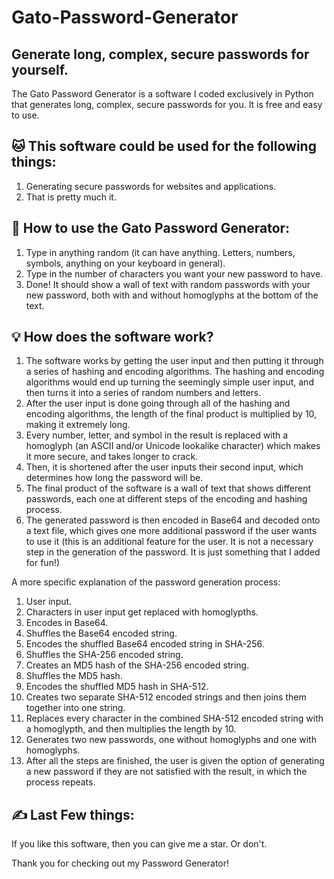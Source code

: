 # Gato-Password-Generator
## Generate long, complex, secure passwords for yourself.

The Gato Password Generator is a software I coded exclusively in Python that generates long, complex, secure passwords for you. It is free and easy to use.

## 🐱 This software could be used for the following things:

1. Generating secure passwords for websites and applications.
2. That is pretty much it.

## 🌟 How to use the Gato Password Generator:

1. Type in anything random (it can have anything. Letters, numbers, symbols, anything on your keyboard in general).
2. Type in the number of characters you want your new password to have.
3. Done! It should show a wall of text with random passwords with your new password, both with and without homoglyphs at the bottom of the text.

## 💡 How does the software work?

1. The software works by getting the user input and then putting it through a series of hashing and encoding algorithms. The hashing and encoding algorithms would end up turning the seemingly simple user input, and then turns it into a series of random numbers and letters.
2. After the user input is done going through all of the hashing and encoding algorithms, the length of the final product is multiplied by 10, making it extremely long.
3. Every number, letter, and symbol in the result is replaced with a homoglyph (an ASCII and/or Unicode lookalike character) which makes it more secure, and takes longer to crack.
4. Then, it is shortened after the user inputs their second input, which determines how long the password will be.
5. The final product of the software is a wall of text that shows different passwords, each one at different steps of the encoding and hashing process.
6. The generated password is then encoded in Base64 and decoded onto a text file, which gives one more additional password if the user wants to use it (this is an additional feature for the user. It is not a necessary step in the generation of the password. It is just something that I added for fun!)

A more specific explanation of the password generation process:

1. User input.
2. Characters in user input get replaced with homoglypths.
3. Encodes in Base64.
4. Shuffles the Base64 encoded string.
5. Encodes the shuffled Base64 encoded string in SHA-256.
6. Shuffles the SHA-256 encoded string.
7. Creates an MD5 hash of the SHA-256 encoded string.
8. Shuffles the MD5 hash.
9. Encodes the shuffled MD5 hash in SHA-512.
10. Creates two separate SHA-512 encoded strings and then joins them together into one string.
11. Replaces every character in the combined SHA-512 encoded string with a homoglypth, and then multiplies the length by 10.
12. Generates two new passwords, one without homoglyphs and one with homoglyphs.
13. After all the steps are finished, the user is given the option of generating a new password if they are not satisfied with the result, in which the process repeats.

## ✍ Last Few things:

If you like this software, then you can give me a star. Or don't.

Thank you for checking out my Password Generator!

